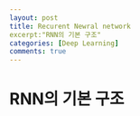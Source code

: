 ```yaml
---
layout: post
title: Recurent Newral network
excerpt:"RNN의 기본 구조"
categories: [Deep Learning]
comments: true
---
```


# RNN의 기본 구조

